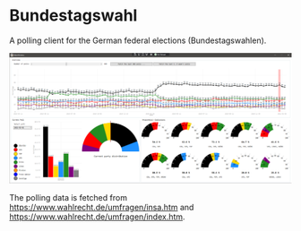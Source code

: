 # Bundestagswahl

A polling client for the German federal elections (Bundestagswahlen).

![image-20210221200546035](screenshot.png)

The polling data is fetched from https://www.wahlrecht.de/umfragen/insa.htm and https://www.wahlrecht.de/umfragen/index.htm.

